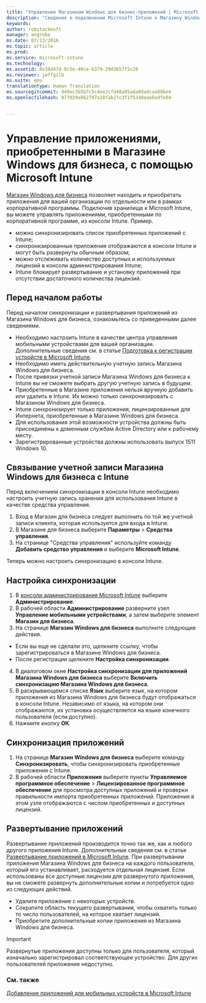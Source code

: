```yaml
---
title: "Управление Магазином Windows для бизнес-приложений | Microsoft Intune"
description: "Сведения о подключении Microsoft Intune к Магазину Windows для бизнеса для развертывания приложений, приобретенных по программе корпоративных закупок, и управления ими в консоли Intune"
keywords: 
author: robstackmsft
manager: angrobe
ms.date: 07/13/2016
ms.topic: article
ms.prod: 
ms.service: microsoft-intune
ms.technology: 
ms.assetid: 8e38d47d-0c5e-40ce-b379-29d3657f5c28
ms.reviewer: jeffgilb
ms.suite: ems
translationtype: Human Translation
ms.sourcegitcommit: d40ec3b5b7c5c4ee2cfd48a95ada0dadcaa80be4
ms.openlocfilehash: 077029a962797a18fab27c3f1f5340eae6edfe04


---
```


# Управление приложениями, приобретенными в Магазине Windows для бизнеса, с помощью Microsoft Intune
[Магазин Windows для бизнеса](https://www.microsoft.com/business-store) позволяет находить и приобретать приложения для вашей организации по отдельности или в рамках корпоративной программы. Подключив хранилище к Microsoft Intune, вы можете управлять приложениями, приобретенными по корпоративной программе, из консоли Intune. Пример.
* можно синхронизировать список приобретенных приложений с Intune;
* синхронизированные приложения отображаются в консоли Intune и могут быть развернуты обычным образом;
* можно отслеживать количество доступных и используемых лицензий в консоли администрирования Intune;
* Intune блокирует развертывание и установку приложений при отсутствии достаточного количества лицензий.

## Перед началом работы
Перед началом синхронизации и развертывания приложений из Магазина Windows для бизнеса, ознакомьтесь со приведенными далее сведениями.
* Необходимо настроить Intune в качестве центра управления мобильными устройствами для вашей организации. Дополнительные сведения см. в статье [Подготовка к регистрации устройств в Microsoft Intune](get-ready-to-enroll-devices-in-microsoft-intune.md).
* Необходимо иметь действительную учетную запись Магазина Windows для бизнеса.
* После привязки учетной записи Магазина Windows для бизнеса к Intune вы не сможете выбрать другую учетную запись в будущем.
* Приобретенные в Магазине приложения нельзя вручную добавить или удалить в Intune. Их можно только синхронизировать с Магазином Windows для бизнеса.
* Intune синхронизирует только приложения, лицензированные для Интернета, приобретенные в Магазине Windows для бизнеса.
* Для использования этой возможности устройства должны быть присоединены к доменным службам Active Directory или к рабочему месту.
* Зарегистрированные устройства должны использовать выпуск 1511 Windows 10.

## Связывание учетной записи Магазина Windows для бизнеса с Intune
Перед включением синхронизации в консоли Intune необходимо настроить учетную запись хранения для использования Intune в качестве средства управления.
1. Вход в Магазин для бизнеса следует выполнить по той же учетной записи клиента, которая используется для входа в Intune.
2. В Магазине для бизнеса выберите **Параметры** > **Средства управления**.
3. На странице "Средства управления" используйте команду **Добавить средство управления** и выберите **Microsoft Intune**.

Теперь можно настроить синхронизацию в консоли Intune.

## Настройка синхронизации

1. В [консоли администрирования Microsoft Intune](https://manage.microsoft.com) выберите **Администрирование**.
2. В рабочей области **Администрирование** разверните узел **Управление мобильными устройствами**, а затем выберите элемент **Магазин для бизнеса**.
3. На странице **Магазин Windows для бизнеса** выполните следующие действия.
 * Если вы еще не сделали это, щелкните ссылку, чтобы зарегистрироваться в Магазине Windows для бизнеса.
 * После регистрации щелкните **Настройка синхронизации**.
4. В диалоговом окне **Настройка синхронизации для приложений Магазина Windows для бизнеса** выберите **Включить синхронизацию Магазина Windows для бизнеса**.
5. В раскрывающемся списке **Язык** выберите язык, на котором приложения из Магазина Windows для бизнеса будут отображаться в консоли Intune. Независимо от языка, на котором они отображаются, их установка осуществляется на языке конечного пользователя (если доступно).
6. Нажмите кнопку **ОК**.

## Синхронизация приложений

1. На странице **Магазин Windows для бизнеса** выберите команду **Синхронизировать**, чтобы синхронизировать приобретенные приложения с Intune.
2. В рабочей области **Приложения** выберите пункты **Управляемое программное обеспечение** > **Лицензированное программное обеспечение** для просмотра доступных приложений и проверки правильности импорта приобретенных приложений. Приложения в этом узле отображаются с числом приобретенных и доступных лицензий.

## Развертывание приложений

Развертывание приложений производится точно так же, как и любого другого приложения Intune. Дополнительные сведения см. в статье [Развертывание приложений в Microsoft Intune](deploy-apps-in-microsoft-intune.md).
При развертывании приложения Магазина Windows для бизнеса на каждого пользователя, который его устанавливает, расходуется отдельная лицензия. Если использованы все доступные лицензии для развернутого приложения, вы не сможете развернуть дополнительные копии и потребуется одно из следующих действий.
* Удалите приложение с некоторых устройств.
* Сократите область текущего развертывания, чтобы охватить только то число пользователей, на которое хватает лицензий.
* Приобретите дополнительные копии приложения из Магазина Windows для бизнеса.

> [!Important]
> Развернутые приложения доступны только для пользователя, который изначально зарегистрировал соответствующее устройство. Для других пользователей приложение недоступно.


### См. также
[Добавление приложений для мобильных устройств в Microsoft Intune](add-apps-for-mobile-devices-in-microsoft-intune.md)



<!--HONumber=Aug16_HO1-->


